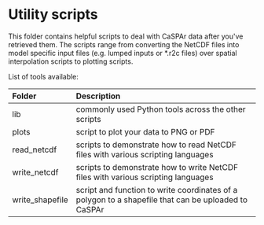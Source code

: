 # Utility scripts

This folder contains helpful scripts to deal with CaSPAr data after
you've retrieved them. The scripts range from converting the NetCDF
files into model specific input files (e.g. lumped inputs or *.r2c
files) over spatial interpolation scripts to plotting scripts.

List of tools available:

Folder                     | Description
:------------------------- | :-----------------------------------
lib                        | commonly used Python tools across the other scripts
plots                      | script to plot your data to PNG or PDF
read_netcdf                | scripts to demonstrate how to read NetCDF files with various scripting languages
write_netcdf               | scripts to demonstrate how to write NetCDF files with various scripting languages
write_shapefile            | script and function to write coordinates of a polygon to a shapefile that can be uploaded to CaSPAr
